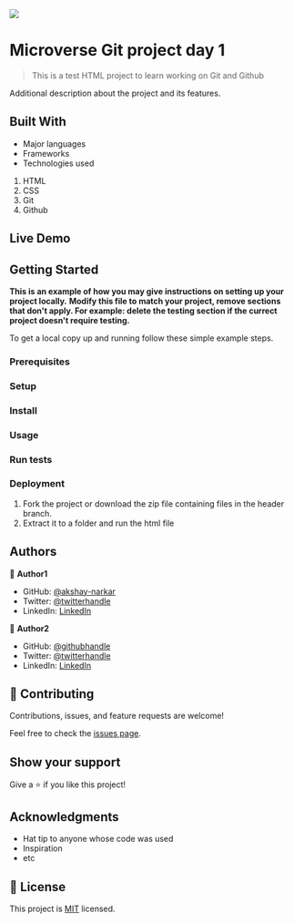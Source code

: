 ![](https://img.shields.io/badge/Microverse-blueviolet)

# Microverse Git project day 1

> This is a test HTML project to learn working on Git and Github



Additional description about the project and its features.

## Built With

- Major languages
- Frameworks
- Technologies used

1) HTML
2) CSS
3) Git
4) Github

## Live Demo



## Getting Started

**This is an example of how you may give instructions on setting up your project locally.**
**Modify this file to match your project, remove sections that don't apply. For example: delete the testing section if the currect project doesn't require testing.**


To get a local copy up and running follow these simple example steps.

### Prerequisites

### Setup

### Install

### Usage

### Run tests

### Deployment

1) Fork the project or download the zip file containing files in the header branch. 
2) Extract it to a folder and run the html file


## Authors

👤 **Author1**

- GitHub: [@akshay-narkar](https://github.com/githubhandle)
- Twitter: [@twitterhandle](https://twitter.com/twitterhandle)
- LinkedIn: [LinkedIn](https://linkedin.com/linkedinhandle)

👤 **Author2**

- GitHub: [@githubhandle](https://github.com/githubhandle)
- Twitter: [@twitterhandle](https://twitter.com/twitterhandle)
- LinkedIn: [LinkedIn](https://linkedin.com/linkedinhandle)

## 🤝 Contributing

Contributions, issues, and feature requests are welcome!

Feel free to check the [issues page](issues/).

## Show your support

Give a ⭐️ if you like this project!

## Acknowledgments

- Hat tip to anyone whose code was used
- Inspiration
- etc

## 📝 License

This project is [MIT](lic.url) licensed.
